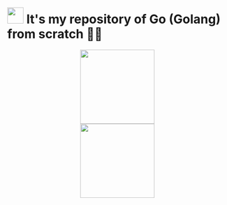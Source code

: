 # <img src="https://cdn.worldvectorlogo.com/logos/go-logo-1.svg" height="37"> It's my repository of Go (Golang) from scratch 🦦🔢

<div align="center"><a href="https://github.com/IsaacAlves7/go-programming"><img src="https://technology.riotgames.com/sites/default/files/articles/116/golangheader.png" height="170"></a></div>

<div align="center"><a href="https://github.com/IsaacAlves7/go-programming"><img src="https://cdn.worldvectorlogo.com/logos/go-logo-1.svg" height="170"></a></div>
